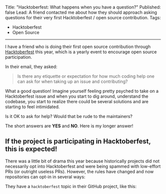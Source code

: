 Title: "Hacktoberfest: What happens when you have a question?"
Published: false
Lead: A friend contacted me about how they should approach asking questions for their very first Hacktoberfest / open source contribution.
Tags:
- Hacktoberfest
- Open Source
---

I have a friend who is doing their first open source contribution through [Hacktoberfest](https://hacktoberfest.digitalocean.com/) this year, which is a yearly event to encourage open source participation.

In their email, they asked:

> Is there any etiquette or expectation for how much coding help one can ask for when taking up an issue and contributing?

What a good question! Imagine yourself feeling pretty psyched to take on a Hacktoberfest issue and when you start to dig around, understand the codebase, you start to realize there could be several solutions and are starting to feel intimidated. 

Is it OK to ask for help? Would that be rude to the maintainers? 

The short answers are **YES** and **NO**. Here is my longer answer!

## If the project is participating in Hacktoberfest, this is expected!

There was a little bit of drama this year because historically projects did not necessarily opt into Hacktoberfest and were being spammed with low-effort PRs (or outright useless PRs). However, the rules have changed and now repositories can opt-in in several ways:

They have a `hacktoberfest` topic in their GitHub project, like this:


<!--stackedit_data:
eyJoaXN0b3J5IjpbNjcyMTc3NTEwXX0=
-->
